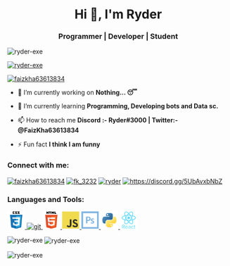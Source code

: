 <h1 align="center">Hi 👋, I'm Ryder</h1>
<h3 align="center">Programmer | Developer | Student</h3>

<p align="left"> <img src="https://komarev.com/ghpvc/?username=ryder-exe&label=Profile%20views&color=0e75b6&style=flat" alt="ryder-exe" /> </p>

<p align="left"> <a href="https://github.com/ryo-ma/github-profile-trophy"><img src="https://github-profile-trophy.vercel.app/?username=ryder-exe" alt="ryder-exe" /></a> </p>

<p align="left"> <a href="https://twitter.com/faizkha63613834" target="blank"><img src="https://img.shields.io/twitter/follow/faizkha63613834?logo=twitter&style=for-the-badge" alt="faizkha63613834" /></a> </p>

- 🔭 I’m currently working on **Nothing... 😴**

- 🌱 I’m currently learning **Programming, Developing bots and Data sc.**

- 📫 How to reach me **Discord :- Ryder#3000 | Twitter:- @FaizKha63613834**

- ⚡ Fun fact **I think I am funny**

<h3 align="left">Connect with me:</h3>
<p align="left">
<a href="https://twitter.com/faizkha63613834" target="blank"><img align="center" src="https://cdn2.iconfinder.com/data/icons/social-media-2285/512/1_Twitter_colored_svg-128.png" alt="faizkha63613834" height="30" width="30" /></a>
<a href="https://instagram.com/fk_3232" target="blank"><img align="center" src="https://cdn4.iconfinder.com/data/icons/materia-flat-social-free/24/038_011_instagram_mobile_photo_network_android_material-128.png" alt="fk_3232" height="30" width="" /></a>
<a href="https://www.youtube.com/c/ryder" target="blank"><img align="center" src="https://cdn2.iconfinder.com/data/icons/neon-line-social-circles/100/Neon_Line_Social_Circles_50Icon_10px_grid-45-128.png" alt="ryder" height="30" width="30" /></a>
<a href="https://discord.gg/https://discord.gg/5UbAvxbNbZ" target="blank"><img align="center" src="https://cdn0.iconfinder.com/data/icons/free-social-media-set/24/discord-128.png" alt="https://discord.gg/5UbAvxbNbZ" height="30" width="30" /></a>
</p>

<h3 align="left">Languages and Tools:</h3>
<p align="left"> <a href="https://www.w3schools.com/css/" target="_blank"> <img src="https://raw.githubusercontent.com/devicons/devicon/master/icons/css3/css3-original-wordmark.svg" alt="css3" width="40" height="40"/> </a> <a href="https://git-scm.com/" target="_blank"> <img src="https://www.vectorlogo.zone/logos/git-scm/git-scm-icon.svg" alt="git" width="40" height="40"/> </a> <a href="https://www.w3.org/html/" target="_blank"> <img src="https://raw.githubusercontent.com/devicons/devicon/master/icons/html5/html5-original-wordmark.svg" alt="html5" width="40" height="40"/> </a> <a href="https://developer.mozilla.org/en-US/docs/Web/JavaScript" target="_blank"> <img src="https://raw.githubusercontent.com/devicons/devicon/master/icons/javascript/javascript-original.svg" alt="javascript" width="40" height="40"/> </a> <a href="https://www.photoshop.com/en" target="_blank"> <img src="https://raw.githubusercontent.com/devicons/devicon/master/icons/photoshop/photoshop-line.svg" alt="photoshop" width="40" height="40"/> </a> <a href="https://www.python.org" target="_blank"> <img src="https://raw.githubusercontent.com/devicons/devicon/master/icons/python/python-original.svg" alt="python" width="40" height="40"/> </a> <a href="https://reactjs.org/" target="_blank"> <img src="https://raw.githubusercontent.com/devicons/devicon/master/icons/react/react-original-wordmark.svg" alt="react" width="40" height="40"/> </a> </p>

<p><img align="left" src="https://github-readme-stats.vercel.app/api/top-langs?username=ryder-exe&show_icons=true&locale=en&layout=compact" alt="ryder-exe" /></p>

<p>&nbsp;<img align="center" src="https://github-readme-stats.vercel.app/api?username=ryder-exe&show_icons=true&locale=en" alt="ryder-exe" /></p>

<p><img align="center" src="https://github-readme-streak-stats.herokuapp.com/?user=ryder-exe&" alt="ryder-exe" /></p>
